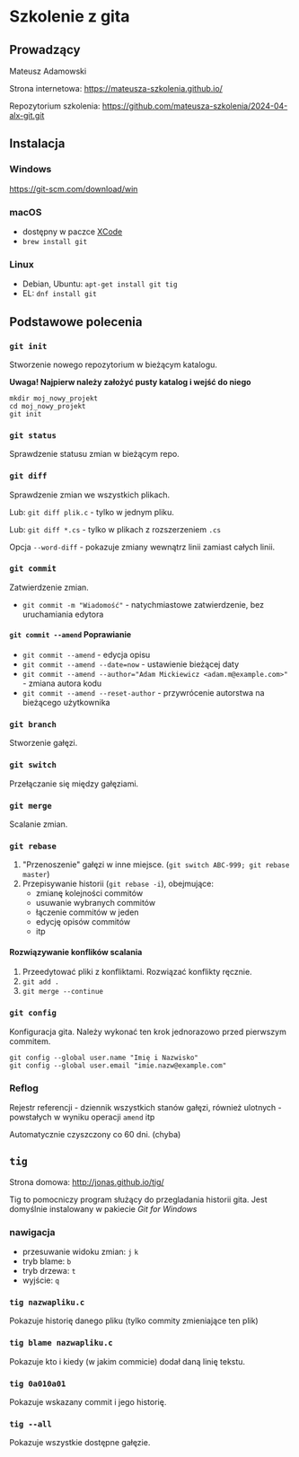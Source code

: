 # Szkolenie z gita

## Prowadzący

Mateusz Adamowski

Strona internetowa: <https://mateusza-szkolenia.github.io/>

Repozytorium szkolenia: <https://github.com/mateusza-szkolenia/2024-04-alx-git.git>

## Instalacja

### Windows

<https://git-scm.com/download/win>

### macOS

- dostępny w paczce [XCode](https://developer.apple.com/xcode/)
- `brew install git`

### Linux

- Debian, Ubuntu: `apt-get install git tig`
- EL: `dnf install git`

## Podstawowe polecenia

### `git init`

Stworzenie nowego repozytorium w bieżącym katalogu.

**Uwaga! Najpierw należy założyć pusty katalog i wejść do niego**

```
mkdir moj_nowy_projekt
cd moj_nowy_projekt
git init
```

### `git status`

Sprawdzenie statusu zmian w bieżącym repo.

### `git diff`

Sprawdzenie zmian we wszystkich plikach.

Lub: `git diff plik.c` - tylko w jednym pliku.

Lub: `git diff *.cs` - tylko w plikach z rozszerzeniem `.cs`

Opcja `--word-diff` - pokazuje zmiany wewnątrz linii zamiast całych linii.

### `git commit`

Zatwierdzenie zmian.

- `git commit -m "Wiadomość"` - natychmiastowe zatwierdzenie, bez uruchamiania edytora

#### `git commit --amend` Poprawianie

- `git commit --amend` - edycja opisu
- `git commit --amend --date=now` - ustawienie bieżącej daty
- `git commit --amend --author="Adam Mickiewicz <adam.m@example.com>"` - zmiana autora kodu
- `git commit --amend --reset-author` - przywrócenie autorstwa na bieżącego użytkownika

### `git branch`

Stworzenie gałęzi.

### `git switch`

Przełączanie się między gałęziami.

### `git merge`

Scalanie zmian.

### `git rebase`

1. "Przenoszenie" gałęzi w inne miejsce. (`git switch ABC-999; git rebase master`)
2. Przepisywanie historii (`git rebase -i`), obejmujące:
    - zmianę kolejności commitów
    - usuwanie wybranych commitów
    - łączenie commitów w jeden
    - edycję opisów commitów
    - itp

#### Rozwiązywanie konflików scalania

1. Przeedytować pliki z konfliktami. Rozwiązać konflikty ręcznie.
2. `git add .`
3. `git merge --continue`


### `git config`

Konfiguracja gita. Należy wykonać ten krok jednorazowo przed pierwszym commitem.

```
git config --global user.name "Imię i Nazwisko"
git config --global user.email "imie.nazw@example.com"
```

### Reflog

Rejestr referencji - dziennik wszystkich stanów gałęzi, również ulotnych - powstałych w wyniku operacji `amend` itp

Automatycznie czyszczony co 60 dni. (chyba)

## `tig`

Strona domowa: <http://jonas.github.io/tig/>

Tig to pomocniczy program służący do przegladania historii gita. Jest domyślnie instalowany w pakiecie *Git for Windows*

### nawigacja

- przesuwanie widoku zmian: `j` `k`
- tryb blame: `b`
- tryb drzewa: `t`
- wyjście: `q`

### `tig nazwapliku.c`

Pokazuje historię danego pliku (tylko commity zmieniające ten plik)

### `tig blame nazwapliku.c`

Pokazuje kto i kiedy (w jakim commicie) dodał daną linię tekstu.

### `tig 0a010a01`

Pokazuje wskazany commit i jego historię.

### `tig --all`

Pokazuje wszystkie dostępne gałęzie.

